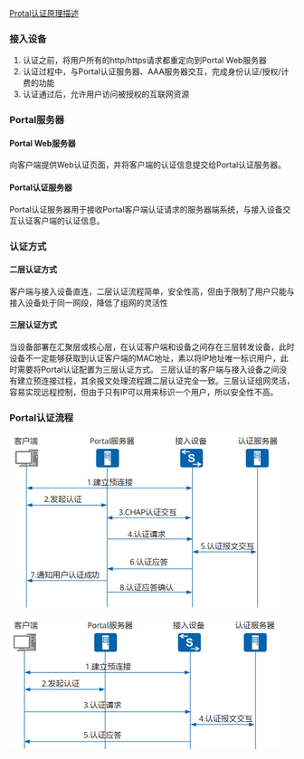 [Protal认证原理描述](https://support.huawei.com/enterprise/zh/doc/EDOC1100176388/609549d8)


### 接入设备
1. 认证之前，将用户所有的http/https请求都重定向到Portal Web服务器
2. 认证过程中，与Portal认证服务器、AAA服务器交互，完成身份认证/授权/计费的功能
3. 认证通过后，允许用户访问被授权的互联网资源

### Portal服务器
#### Portal Web服务器
向客户端提供Web认证页面，并将客户端的认证信息提交给Portal认证服务器。

#### Portal认证服务器
Portal认证服务器用于接收Portal客户端认证请求的服务器端系统，与接入设备交互认证客户端的认证信息。

### 认证方式
#### 二层认证方式
客户端与接入设备直连，二层认证流程简单，安全性高，但由于限制了用户只能与接入设备处于同一网段，降低了组网的灵活性

#### 三层认证方式
当设备部署在汇聚层或核心层，在认证客户端和设备之间存在三层转发设备，此时设备不一定能够获取到认证客户端的MAC地址，素以将IP地址唯一标识用户，此时需要将Portal认证配置为三层认证方式。
三层认证的客户端与接入设备之间没有建立预连接过程，其余报文处理流程跟二层认证完全一致。三层认证组网灵活，容易实现远程控制，但由于只有IP可以用来标识一个用户，所以安全性不高。
### Portal认证流程
![Portal协议的二层认证流程图(CHAP/PAP认证方式)](portal二层认证.png)

![使用http/https协议认证的二层认证流程图](使用http(s)协议的portal二层认证.png)


